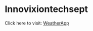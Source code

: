 # Innovixiontechsept





Click here to visit: [WeatherApp](https://techwithdeepanshu.github.io/Innovixiontechsept)
